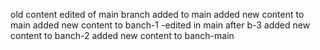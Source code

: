 old content edited of main branch
added to main 
added new content to main
added new content to banch-1 -edited in main after b-3
added new content to banch-2
added new content to banch-main


